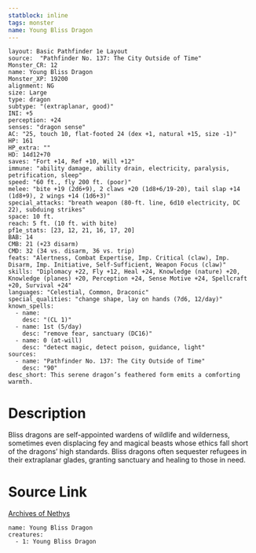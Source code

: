```yaml
---
statblock: inline
tags: monster
name: Young Bliss Dragon
---
```

```statblock
layout: Basic Pathfinder 1e Layout
source:  "Pathfinder No. 137: The City Outside of Time"
Monster_CR: 12
name: Young Bliss Dragon
Monster_XP: 19200
alignment: NG
size: Large
type: dragon
subtype: "(extraplanar, good)"
INI: +5
perception: +24
senses: "dragon sense"
AC: "25, touch 10, flat-footed 24 (dex +1, natural +15, size -1)"
HP: 161
HP_extra: ""
HD: 14d12+70
saves: "Fort +14, Ref +10, Will +12"
immune: "ability damage, ability drain, electricity, paralysis, petrification, sleep"
speed: "60 ft., fly 200 ft. (poor)"
melee: "bite +19 (2d6+9), 2 claws +20 (1d8+6/19-20), tail slap +14 (1d8+9), 2 wings +14 (1d6+3)"
special_attacks: "breath weapon (80-ft. line, 6d10 electricity, DC 22), subduing strikes"
space: 10 ft.
reach: 5 ft. (10 ft. with bite)
pf1e_stats: [23, 12, 21, 16, 17, 20]
BAB: 14
CMB: 21 (+23 disarm)
CMD: 32 (34 vs. disarm, 36 vs. trip)
feats: "Alertness, Combat Expertise, Imp. Critical (claw), Imp. Disarm, Imp. Initiative, Self-Sufficient, Weapon Focus (claw)"
skills: "Diplomacy +22, Fly +12, Heal +24, Knowledge (nature) +20, Knowledge (planes) +20, Perception +24, Sense Motive +24, Spellcraft +20, Survival +24"
languages: "Celestial, Common, Draconic"
special_qualities: "change shape, lay on hands (7d6, 12/day)"
known_spells:
  - name:
    desc: "(CL 1)"
  - name: 1st (5/day)
    desc: "remove fear, sanctuary (DC16)"
  - name: 0 (at-will)
    desc: "detect magic, detect poison, guidance, light"
sources:
  - name: "Pathfinder No. 137: The City Outside of Time"
    desc: "90"
desc_short: This serene dragon’s feathered form emits a comforting warmth.
```
# Description
Bliss dragons are self-appointed wardens of wildlife and wilderness, sometimes even displacing fey and magical beasts whose ethics fall short of the dragons’ high standards. Bliss dragons often sequester refugees in their extraplanar glades, granting sanctuary and healing to those in need.
# Source Link
[Archives of Nethys](https://aonprd.com/MonsterDisplay.aspx?ItemName=Young%20Bliss%20Dragon)
```encounter-table
name: Young Bliss Dragon
creatures:
  - 1: Young Bliss Dragon
```
